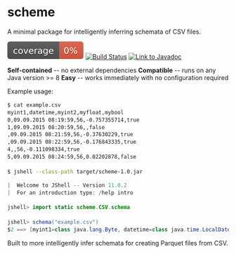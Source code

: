 # scheme

A minimal package for intelligently inferring schemata of CSV files.

![JaCoCo Java Code Coverage Score](target/coverage.svg) [![Build Status](https://travis-ci.com/awwsmm/scheme.svg?branch=master)](https://travis-ci.com/awwsmm/scheme) [![Link to Javadoc](https://awwsmm.github.io/scheme/javadoc.svg)](https://awwsmm.github.io/scheme/)

__Self-contained__ -- no external dependencies
__Compatible__ -- runs on any Java version >= 8
__Easy__ -- works immediately with no configuration required

Example usage:

```bash
$ cat example.csv
myint1,datetime,myint2,myfloat,mybool
0,09.09.2015 08:19:59,56,-0.757355714,true
1,09.09.2015 08:20:59,56,,false
,09.09.2015 08:21:59,56,-0.37630229,true
,09.09.2015 08:22:59,56,-0.176843335,true
4,,56,-0.111098334,true
5,09.09.2015 08:24:59,56,0.02202878,false

$ jshell --class-path target/scheme-1.0.jar
```

```java
|  Welcome to JShell -- Version 11.0.2
|  For an introduction type: /help intro

jshell> import static scheme.CSV.schema

jshell> schema("example.csv")
$2 ==> [myint1=class java.lang.Byte, datetime=class java.time.LocalDateTime, myint2=class java.lang.Byte, myfloat=class java.lang.Float, mybool=class java.lang.Boolean]
```

Built to more intelligently infer schemata for creating Parquet files from CSV.
